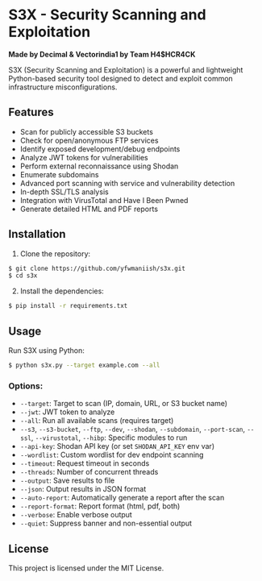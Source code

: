 # S3X - Security Scanning and Exploitation

**Made by Decimal & Vectorindia1 by Team H4$HCR4CK**

S3X (Security Scanning and Exploitation) is a powerful and lightweight Python-based security tool designed to detect and exploit common infrastructure misconfigurations.

## Features

- Scan for publicly accessible S3 buckets
- Check for open/anonymous FTP services
- Identify exposed development/debug endpoints
- Analyze JWT tokens for vulnerabilities
- Perform external reconnaissance using Shodan
- Enumerate subdomains
- Advanced port scanning with service and vulnerability detection
- In-depth SSL/TLS analysis
- Integration with VirusTotal and Have I Been Pwned
- Generate detailed HTML and PDF reports

## Installation

1. Clone the repository:

```sh
$ git clone https://github.com/yfwmaniish/s3x.git
$ cd s3x
```

2. Install the dependencies:

```sh
$ pip install -r requirements.txt
```

## Usage

Run S3X using Python:

```sh
$ python s3x.py --target example.com --all
```

### Options:

- `--target`: Target to scan (IP, domain, URL, or S3 bucket name)
- `--jwt`: JWT token to analyze
- `--all`: Run all available scans (requires target)
- `--s3`, `--s3-bucket`, `--ftp`, `--dev`, `--shodan`, `--subdomain`, `--port-scan`, `--ssl`, `--virustotal`, `--hibp`: Specific modules to run
- `--api-key`: Shodan API key (or set `SHODAN_API_KEY` env var)
- `--wordlist`: Custom wordlist for dev endpoint scanning
- `--timeout`: Request timeout in seconds
- `--threads`: Number of concurrent threads
- `--output`: Save results to file
- `--json`: Output results in JSON format
- `--auto-report`: Automatically generate a report after the scan
- `--report-format`: Report format (html, pdf, both)
- `--verbose`: Enable verbose output
- `--quiet`: Suppress banner and non-essential output

## License

This project is licensed under the MIT License.
